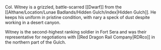 Col. Witney is a grizzled, battle-scarred [[Dwarf]] from the [[Althane/Location/Lunae Badlands/Hidden Gulch/index|Hidden Gulch]]. He keeps his uniform in pristine condition, with nary a speck of dust despite working in a desert canyon.

Witney is the second-highest ranking soldier in Fort Sera and was their representative for negotiations with [[Red Dragon Rail Company|RDRco]] in the northern part of the Gulch.
